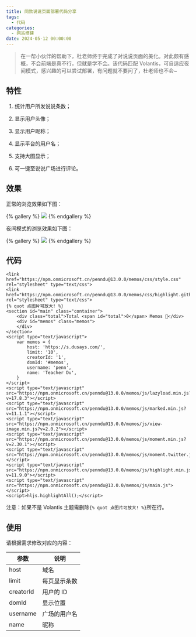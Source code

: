 ```yaml
---
title: 同款说说页面部署代码分享
tags:
  - 代码
categories:
  - 网站搭建
date: 2024-05-12 00:00:00
---
```


> 在一帮小伙伴的帮助下，杜老师终于完成了对说说页面的美化。对此颇有感概，不会前端是真不行，但就是学不会。该代码匹配 Volantis，可自适应夜间模式，感兴趣的可以尝试部署，有问题就不要问了，杜老师也不会~

<!-- more -->

## 特性

1. 统计用户所发说说条数；

2. 显示用户头像；

3. 显示用户昵称；

4. 显示平台的用户名；

5. 支持大图显示；

6. 可一键至说说广场进行评论。

## 效果

正常的浏览效果如下图：

{% gallery %}
![](https://cdn.dusays.com/2024/05/706-1.jpg)
{% endgallery %}

夜间模式的浏览效果如下图：

{% gallery %}
![](https://cdn.dusays.com/2024/05/706-2.jpg)
{% endgallery %}

## 代码

```
<link href="https://npm.onmicrosoft.cn/penndu@13.0.0/memos/css/style.css" rel="stylesheet" type="text/css">
<link href="https://npm.onmicrosoft.cn/penndu@13.0.0/memos/css/highlight.github.min.css" rel="stylesheet" type="text/css">
{% quot 点图片可放大! %}
<section id="main" class="container">
    <div class="total">Total <span id="total">0</span> Memos 🎉</div>
    <div id="memos" class="memos">
    </div>
</section>
<script type="text/javascript">
    var memos = {
        host: 'https://s.dusays.com/',
        limit: '10',
        creatorId: '1',
        domId: '#memos',
        username: 'penn',
        name: 'Teacher Du',
    }
</script>
<script type="text/javascript" src="https://npm.onmicrosoft.cn/penndu@13.0.0/memos/js/lazyload.min.js?v=17.8.3"></script>
<script type="text/javascript" src="https://npm.onmicrosoft.cn/penndu@13.0.0/memos/js/marked.min.js?v=11.1.1"></script>    
<script type="text/javascript" src="https://npm.onmicrosoft.cn/penndu@13.0.0/memos/js/view-image.min.js?v=2.0.2"></script>
<script type="text/javascript" src="https://npm.onmicrosoft.cn/penndu@13.0.0/memos/js/moment.min.js?v=2.30.1"></script>
<script type="text/javascript" src="https://npm.onmicrosoft.cn/penndu@13.0.0/memos/js/moment.twitter.js"></script>
<script type="text/javascript" src="https://npm.onmicrosoft.cn/penndu@13.0.0/memos/js/highlight.min.js?v=11.9.0"></script>
<script type="text/javascript" src="https://npm.onmicrosoft.cn/penndu@13.0.0/memos/js/main.js"></script>
<script>hljs.highlightAll();</script>
```

注意：如果不是 Volantis 主题需删除`{% quot 点图片可放大! %}`所在行。

## 使用

请根据需求修改对应的内容：

| 参数 | 说明 |
| - | - |
| host | 域名 |
| limit | 每页显示条数 |
| creatorId | 用户的 ID |
| domId | 显示位置 |
| username | 广场的用户名 |
| name | 昵称 |